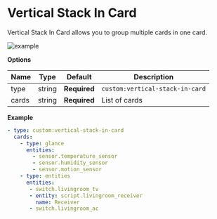 # Vertical Stack In Card
Vertical Stack In Card allows you to group multiple cards in one card.

![example](https://user-images.githubusercontent.com/16443111/42928369-c7386c84-8b3f-11e8-8a5c-583ddac3f24d.png)

**Options**

| Name | Type | Default | Description
| ---- | ---- | ------- | -----------
| type | string | **Required** | `custom:vertical-stack-in-card`
| cards | string | **Required** | List of cards

**Example**

```yaml
- type: custom:vertical-stack-in-card
  cards:
    - type: glance
      entities:
        - sensor.temperature_sensor
        - sensor.humidity_sensor
        - sensor.motion_sensor
    - type: entities
      entities:
       - switch.livingroom_tv
       - entity: script.livingroom_receiver
         name: Receiver
       - switch.livingroom_ac
```
